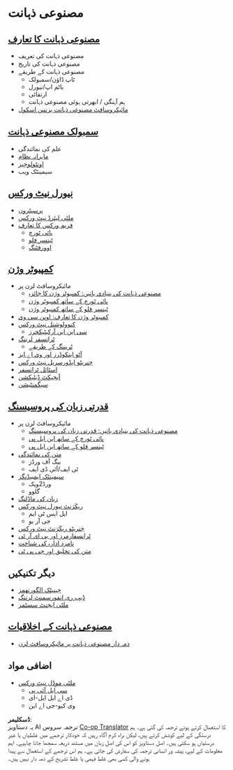 <!--
CO_OP_TRANSLATOR_METADATA:
{
  "original_hash": "f2f88dbd2debd38e26149b27b1fd272d",
  "translation_date": "2025-08-26T11:21:01+00:00",
  "source_file": "etc/Mindmap.md",
  "language_code": "ur"
}
-->
# مصنوعی ذہانت

## [مصنوعی ذہانت کا تعارف](https://github.com/microsoft/AI-For-Beginners/blob/main/lessons/1-Intro/README.md)
 - مصنوعی ذہانت کی تعریف
 - مصنوعی ذہانت کی تاریخ
 - مصنوعی ذہانت کے طریقے
     - ٹاپ ڈاؤن/سمبولک
     - باٹم اپ/نیورل
     - ارتقائی
     - ہم آہنگی / ابھرتی ہوئی مصنوعی ذہانت
 - [مائیکروسافٹ مصنوعی ذہانت بزنس اسکول](https://www.microsoft.com/ai/ai-business-school/?WT.mc_id=academic-77998-cacaste)

## [سمبولک مصنوعی ذہانت](https://github.com/microsoft/AI-For-Beginners/blob/main/lessons/2-Symbolic/README.md)
 - علم کی نمائندگی
 - [ماہرانہ نظام](https://github.com/microsoft/AI-For-Beginners/blob/main/lessons/2-Symbolic/Animals.ipynb)
 - [اونٹولوجیز](https://github.com/microsoft/AI-For-Beginners/blob/main/lessons/2-Symbolic/FamilyOntology.ipynb)
 - سیمینٹک ویب

## [نیورل نیٹ ورکس](https://github.com/microsoft/AI-For-Beginners/blob/main/lessons/3-NeuralNetworks/README.md)
 - [پرسپٹرون](https://github.com/microsoft/AI-For-Beginners/blob/main/lessons/3-NeuralNetworks/03-Perceptron/README.md)
 - [ملٹی لیئرڈ نیٹ ورکس](https://github.com/microsoft/AI-For-Beginners/blob/main/lessons/3-NeuralNetworks/04-OwnFramework/README.md)
 - [فریم ورکس کا تعارف](https://github.com/microsoft/AI-For-Beginners/blob/main/lessons/3-NeuralNetworks/05-Frameworks/README.md)
   - [پائی ٹورچ](https://github.com/microsoft/AI-For-Beginners/blob/main/lessons/3-NeuralNetworks/05-Frameworks/IntroPyTorch.ipynb)
   - [ٹینسر فلو](https://github.com/microsoft/AI-For-Beginners/blob/main/lessons/3-NeuralNetworks/05-Frameworks/IntroKerasTF.md)
   - [اوورفٹنگ](https://github.com/microsoft/AI-For-Beginners/blob/main/lessons/3-NeuralNetworks/05-Frameworks/Overfitting.md)

## [کمپیوٹر وژن](https://github.com/microsoft/AI-For-Beginners/blob/main/lessons/4-ComputerVision/README.md)
 - مائیکروسافٹ لرن پر
    - [مصنوعی ذہانت کی بنیادی باتیں: کمپیوٹر وژن کا جائزہ](https://docs.microsoft.com/learn/paths/explore-computer-vision-microsoft-azure/?WT.mc_id=academic-77998-cacaste)
    - [پائی ٹورچ کے ساتھ کمپیوٹر وژن](https://docs.microsoft.com/learn/modules/intro-computer-vision-pytorch/?WT.mc_id=academic-77998-cacaste)
    - [ٹینسر فلو کے ساتھ کمپیوٹر وژن](https://docs.microsoft.com/learn/modules/intro-computer-vision-TensorFlow/?WT.mc_id=academic-77998-cacaste)
 - [کمپیوٹر وژن کا تعارف: اوپن سی وی](https://github.com/microsoft/AI-For-Beginners/blob/main/lessons/4-ComputerVision/06-IntroCV/README.md)
 - [کنوولوشنل نیٹ ورکس](https://github.com/microsoft/AI-For-Beginners/blob/main/lessons/4-ComputerVision/07-ConvNets/README.md)
   - [سی این این آرکیٹیکچرز](https://github.com/microsoft/AI-For-Beginners/blob/main/lessons/4-ComputerVision/07-ConvNets/CNN_Architectures.md)
 - [ٹرانسفر لرننگ](https://github.com/microsoft/AI-For-Beginners/blob/main/lessons/4-ComputerVision/08-TransferLearning/README.md)
   - [ٹریننگ کے طریقے](https://github.com/microsoft/AI-For-Beginners/blob/main/lessons/4-ComputerVision/08-TransferLearning/TrainingTricks.md)
 - [آٹو اینکوڈرز اور وی اے ایز](https://github.com/microsoft/AI-For-Beginners/blob/main/lessons/4-ComputerVision/09-Autoencoders/README.md)
 - [جنریٹو ایڈورسریل نیٹ ورکس](https://github.com/microsoft/AI-For-Beginners/blob/main/lessons/4-ComputerVision/10-GANs/README.md)
 - [اسٹائل ٹرانسفر](https://github.com/microsoft/AI-For-Beginners/blob/main/lessons/4-ComputerVision/10-GANs/StyleTransfer.ipynb)
 - [آبجیکٹ ڈیٹیکشن](https://github.com/microsoft/AI-For-Beginners/blob/main/lessons/4-ComputerVision/11-ObjectDetection/README.md)
 - [سیگمنٹیشن](https://github.com/microsoft/AI-For-Beginners/blob/main/lessons/4-ComputerVision/12-Segmentation/README.md)
 
## [قدرتی زبان کی پروسیسنگ](https://github.com/microsoft/AI-For-Beginners/blob/main/lessons/5-NLP/README.md)
 - مائیکروسافٹ لرن پر
    - [مصنوعی ذہانت کی بنیادی باتیں: قدرتی زبان کی پروسیسنگ](https://docs.microsoft.com/learn/paths/explore-natural-language-processing/?WT.mc_id=academic-77998-cacaste)
    - [پائی ٹورچ کے ساتھ این ایل پی](https://docs.microsoft.com/learn/modules/intro-natural-language-processing-pytorch/?WT.mc_id=academic-77998-cacaste)
    - [ٹینسر فلو کے ساتھ این ایل پی](https://docs.microsoft.com/learn/modules/intro-natural-language-processing-TensorFlow/?WT.mc_id=academic-77998-cacaste)
 - [متن کی نمائندگی](https://github.com/microsoft/AI-For-Beginners/blob/main/lessons/5-NLP/13-TextRep/README.md)
    - بیگ آف ورڈز
    - ٹی ایف/آئی ڈی ایف
 - [سیمینٹک ایمبیڈنگز](https://github.com/microsoft/AI-For-Beginners/blob/main/lessons/5-NLP/14-Embeddings/README.md)
    - ورڈ2ویک
    - گلوو
 - [زبان کی ماڈلنگ](https://github.com/microsoft/AI-For-Beginners/blob/main/lessons/5-NLP/15-LanguageModeling)
 - [ریکَرَنٹ نیورل نیٹ ورکس](https://github.com/microsoft/AI-For-Beginners/blob/main/lessons/5-NLP/16-RNN/README.md)
     - ایل ایس ٹی ایم
     - جی آر یو
 - [جنریٹو ریکَرَنٹ نیٹ ورکس](https://github.com/microsoft/AI-For-Beginners/blob/main/lessons/5-NLP/17-GenerativeNetworks/README.md)
 - [ٹرانسفارمرز اور بی ای آر ٹی](https://github.com/microsoft/AI-For-Beginners/blob/main/lessons/5-NLP/18-Transformers/README.md)
 - [نامزد ادارہ کی شناخت](https://github.com/microsoft/AI-For-Beginners/blob/main/lessons/5-NLP/19-NER/README.md)
 - [متن کی تخلیق اور جی پی ٹی](https://github.com/microsoft/AI-For-Beginners/blob/main/lessons/5-NLP/20-LanguageModels/README.md)

## دیگر تکنیکیں
 - [جینیٹک الگورتھمز](https://github.com/microsoft/AI-For-Beginners/blob/main/lessons/6-Other/21-GeneticAlgorithms/README.md)
 - [ڈیپ ری انفورسمنٹ لرننگ](https://github.com/microsoft/AI-For-Beginners/blob/main/lessons/6-Other/22-DeepRL/README.md)
 - [ملٹی ایجنٹ سسٹمز](https://github.com/microsoft/AI-For-Beginners/blob/main/lessons/6-Other/23-MultiagentSystems/README.md)

## [مصنوعی ذہانت کے اخلاقیات](https://github.com/microsoft/AI-For-Beginners/blob/main/lessons/7-Ethics/README.md)
 - [ذمہ دار مصنوعی ذہانت پر مائیکروسافٹ لرن](https://docs.microsoft.com/learn/paths/responsible-ai-business-principles/?WT.mc_id=academic-77998-cacaste)

## اضافی مواد
 - [ملٹی موڈل نیٹ ورکس](https://github.com/microsoft/AI-For-Beginners/blob/main/lessons/X-Extras/X1-MultiModal/README.md)
   - [سی ایل آئی پی](https://github.com/microsoft/AI-For-Beginners/blob/main/lessons/X-Extras/X1-MultiModal/Clip.ipynb)
   - ڈی اے ایل ایل-ای
   - وی کیو-جی اے این

**ڈسکلیمر**:  
یہ دستاویز AI ترجمہ سروس [Co-op Translator](https://github.com/Azure/co-op-translator) کا استعمال کرتے ہوئے ترجمہ کی گئی ہے۔ ہم درستگی کے لیے کوشش کرتے ہیں، لیکن براہ کرم آگاہ رہیں کہ خودکار ترجمے میں غلطیاں یا غیر درستیاں ہو سکتی ہیں۔ اصل دستاویز کو اس کی اصل زبان میں مستند ذریعہ سمجھا جانا چاہیے۔ اہم معلومات کے لیے، پیشہ ور انسانی ترجمہ کی سفارش کی جاتی ہے۔ ہم اس ترجمے کے استعمال سے پیدا ہونے والی کسی بھی غلط فہمی یا غلط تشریح کے ذمہ دار نہیں ہیں۔